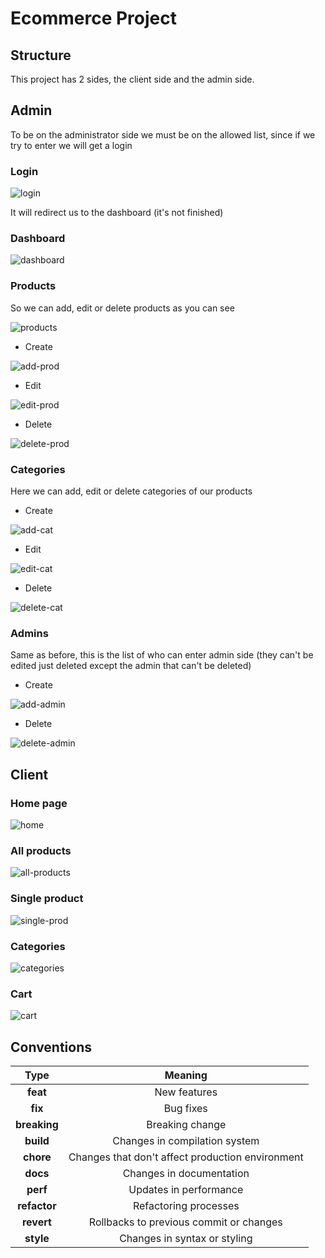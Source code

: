 # Ecommerce Project

## Structure

This project has 2 sides, the client side and the admin side.

## Admin

To be on the administrator side we must be on the allowed list, since if we try to enter we will get a login

### Login

![login](/public/admin/login.png)

It will redirect us to the dashboard (it's not finished)

### Dashboard

![dashboard](/public/admin/dashboard.png)

### Products

So we can add, edit or delete products as you can see

![products](/public/admin/products/products.png)

- Create

![add-prod](/public/admin/products/add-prod.png)

- Edit

![edit-prod](/public/admin/products/edit-prod.png)

- Delete

![delete-prod](/public/admin/products/delete-prod.png)

### Categories

Here we can add, edit or delete categories of our products

- Create

![add-cat](/public/admin/categories/add-cat.png)

- Edit

![edit-cat](/public/admin/categories/edit-cat.png)

- Delete

![delete-cat](/public/admin/categories/delete-cat.png)

### Admins

Same as before, this is the list of who can enter admin side (they can't be edited just deleted except the admin that can't be deleted)

- Create

![add-admin](/public/admin/admins/add-admin.png)

- Delete

![delete-admin](/public/admin/admins/delete-admin.png)

## Client

### Home page

![home](/public/client/home.png)

### All products

![all-products](/public/client/all-prods.png)

### Single product

![single-prod](/public/client/single-prod.png)

### Categories

![categories](/public/client/categories.png)

### Cart

![cart](/public/client/cart.png)

## Conventions

|     Type     |                       Meaning                       |
| :----------: | :-------------------------------------------------: |
|   **feat**   |                    New features                     |
|   **fix**    |                      Bug fixes                      |
| **breaking** |                   Breaking change                   |
|  **build**   |            Changes in compilation system            |
|  **chore**   |  Changes that don't affect production environment   |
|   **docs**   |              Changes in documentation               |
|   **perf**   |               Updates in performance                |
| **refactor** |                Refactoring processes                |
|  **revert**  |       Rollbacks to previous commit or changes       |
|  **style**   |            Changes in syntax or styling             |